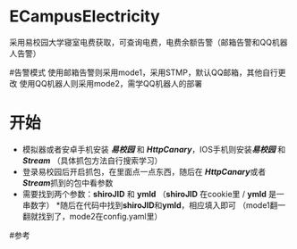 # ECampusElectricity
采用易校园大学寝室电费获取，可查询电费，电费余额告警（邮箱告警和QQ机器人告警）

#告警模式
使用邮箱告警则采用mode1，采用STMP，默认QQ邮箱，其他自行更改
使用QQ机器人则采用mode2，需学QQ机器人的部署

# 开始
* 模拟器或者安卓手机安装 ***易校园*** 和 ***HttpCanary***，IOS手机则安装***易校园*** 和 ***Stream***
（具体抓包方法自行搜索学习）
* 登录易校园后开启抓包，在里面点一点东西，随后在 ***HttpCanary***或者***Stream***抓到的包中看参数
* 需要找到两个参数：**shiroJID** 和 **ymId**
  （**shiroJID** 在cookie里 / **ymId** 是一串数字）
*随后在代码中找到**shiroJID**和**ymId**，相应填入即可
（mode1翻一翻就找到了，mode2在config.yaml里）

#参考
